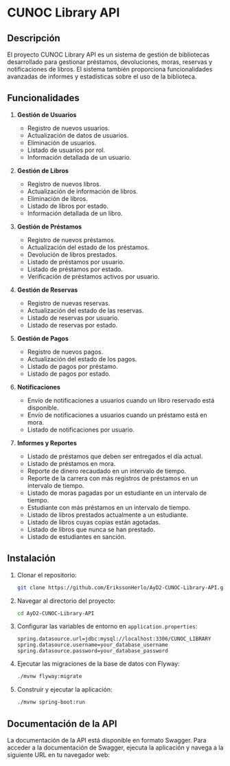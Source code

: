 # CUNOC Library API

## Descripción

El proyecto CUNOC Library API es un sistema de gestión de bibliotecas desarrollado para gestionar préstamos, devoluciones, moras, reservas y notificaciones de libros. El sistema también proporciona funcionalidades avanzadas de informes y estadísticas sobre el uso de la biblioteca.

## Funcionalidades

1. **Gestión de Usuarios**
   - Registro de nuevos usuarios.
   - Actualización de datos de usuarios.
   - Eliminación de usuarios.
   - Listado de usuarios por rol.
   - Información detallada de un usuario.

2. **Gestión de Libros**
   - Registro de nuevos libros.
   - Actualización de información de libros.
   - Eliminación de libros.
   - Listado de libros por estado.
   - Información detallada de un libro.

3. **Gestión de Préstamos**
   - Registro de nuevos préstamos.
   - Actualización del estado de los préstamos.
   - Devolución de libros prestados.
   - Listado de préstamos por usuario.
   - Listado de préstamos por estado.
   - Verificación de préstamos activos por usuario.

4. **Gestión de Reservas**
   - Registro de nuevas reservas.
   - Actualización del estado de las reservas.
   - Listado de reservas por usuario.
   - Listado de reservas por estado.

5. **Gestión de Pagos**
   - Registro de nuevos pagos.
   - Actualización del estado de los pagos.
   - Listado de pagos por préstamo.
   - Listado de pagos por estado.

6. **Notificaciones**
   - Envío de notificaciones a usuarios cuando un libro reservado está disponible.
   - Envío de notificaciones a usuarios cuando un préstamo está en mora.
   - Listado de notificaciones por usuario.

7. **Informes y Reportes**
   - Listado de préstamos que deben ser entregados el día actual.
   - Listado de préstamos en mora.
   - Reporte de dinero recaudado en un intervalo de tiempo.
   - Reporte de la carrera con más registros de préstamos en un intervalo de tiempo.
   - Listado de moras pagadas por un estudiante en un intervalo de tiempo.
   - Estudiante con más préstamos en un intervalo de tiempo.
   - Listado de libros prestados actualmente a un estudiante.
   - Listado de libros cuyas copias están agotadas.
   - Listado de libros que nunca se han prestado.
   - Listado de estudiantes en sanción.

## Instalación

1. Clonar el repositorio:
    ```bash
    git clone https://github.com/ErikssonHerlo/AyD2-CUNOC-Library-API.git
    ```

2. Navegar al directorio del proyecto:
    ```bash
    cd AyD2-CUNOC-Library-API
    ```

3. Configurar las variables de entorno en `application.properties`:
    ```properties
    spring.datasource.url=jdbc:mysql://localhost:3306/CUNOC_LIBRARY
    spring.datasource.username=your_database_username
    spring.datasource.password=your_database_password
    ```

4. Ejecutar las migraciones de la base de datos con Flyway:
    ```bash
    ./mvnw flyway:migrate
    ```

5. Construir y ejecutar la aplicación:
    ```bash
    ./mvnw spring-boot:run
    ```

## Documentación de la API

La documentación de la API está disponible en formato Swagger. Para acceder a la documentación de Swagger, ejecuta la aplicación y navega a la siguiente URL en tu navegador web:

